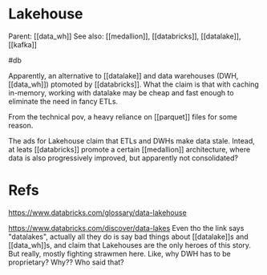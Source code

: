# Lakehouse

Parent: [[data_wh]]
See also: [[medallion]], [[databricks]], [[datalake]], [[kafka]]

#db


Apparently, an alternative to [[datalake]] and data warehouses (DWH, [[data_wh]]) ptomoted by [[databricks]]. What the claim is that with caching in-memory, working with datalake may be cheap and fast enough to eliminate the need in fancy ETLs.

From the technical pov, a heavy reliance on [[parquet]] files for some reason.

The ads for Lakehouse claim that ETLs and DWHs make data stale. Intead, at leats [[databricks]] promote a certain [[medallion]] architecture, where data is also progressively improved, but apparently not consolidated?

# Refs

https://www.databricks.com/glossary/data-lakehouse

https://www.databricks.com/discover/data-lakes
Even tho the link says "datalakes", actually all they do is say bad things about [[datalake]]s and [[data_wh]]s, and claim that Lakehouses are the only heroes of this story.  But really, mostly fighting strawmen here. Like, why DWH has to be proprietary? Why?? Who said that?